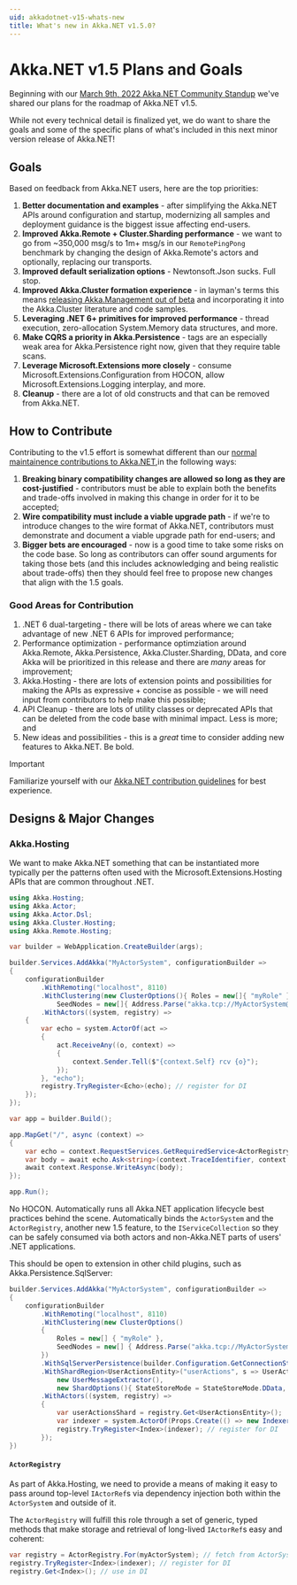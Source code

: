 ```yaml
---
uid: akkadotnet-v15-whats-new
title: What's new in Akka.NET v1.5.0?
---
```


# Akka.NET v1.5 Plans and Goals

Beginning with our [March 9th, 2022 Akka.NET Community Standup](xref:community-standups) we've shared our plans for the roadmap of Akka.NET v1.5.

While not every technical detail is finalized yet, we do want to share the goals and some of the specific plans of what's included in this next minor version release of Akka.NET!

## Goals

Based on feedback from Akka.NET users, here are the top priorities:

1. **Better documentation and examples** - after simplifying the Akka.NET APIs around configuration and startup, modernizing all samples and deployment guidance is the biggest issue affecting end-users.
2. **Improved Akka.Remote + Cluster.Sharding performance** - we want to go from ~350,000 msg/s to 1m+ msg/s in our `RemotePingPong` benchmark by changing the design of Akka.Remote's actors and optionally, replacing our transports.
3. **Improved default serialization options** - Newtonsoft.Json sucks. Full stop.
4. **Improved Akka.Cluster formation experience** - in layman's terms this means [releasing Akka.Management out of beta](https://github.com/akkadotnet/Akka.Management/discussions/417) and incorporating it into the Akka.Cluster literature and code samples.
5. **Leveraging .NET 6+ primitives for improved performance** - thread execution, zero-allocation System.Memory data structures, and more.
6. **Make CQRS a priority in Akka.Persistence** - tags are an especially weak area for Akka.Persistence right now, given that they require table scans.
7. **Leverage Microsoft.Extensions more closely** - consume Microsoft.Extensions.Configuration from HOCON, allow Microsoft.Extensions.Logging interplay, and more.
8. **Cleanup** - there are a lot of old constructs and that can be removed from Akka.NET.

## How to Contribute

Contributing to the v1.5 effort is somewhat different than our [normal maintainence contributions to Akka.NET](xref:contributing-to-akkadotnet),in the following ways:

1. **Breaking binary compatibility changes are allowed so long as they are cost-justified** - contributors must be able to explain both the benefits and trade-offs involved in making this change in order for it to be accepted;
2. **Wire compatibility must include a viable upgrade path** - if we're to introduce changes to the wire format of Akka.NET, contributors must demonstrate and document a viable upgrade path for end-users; and
3. **Bigger bets are encouraged** - now is a good time to take some risks on the code base. So long as contributors can offer sound arguments for taking those bets (and this includes acknowledging and being realistic about trade-offs) then they should feel free to propose new changes that align with the 1.5 goals.

### Good Areas for Contribution

1. .NET 6 dual-targeting - there will be lots of areas where we can take advantage of new .NET 6 APIs for improved performance;
2. Performance optimization - performance optimziation around Akka.Remote, Akka.Persistence, Akka.Cluster.Sharding, DData, and core Akka will be prioritized in this release and there are _many_ areas for improvement;
3. Akka.Hosting - there are lots of extension points and possibilities for making the APIs as expressive + concise as possible - we will need input from contributors to help make this possible;
4. API Cleanup - there are lots of utility classes or deprecated APIs that can be deleted from the code base with minimal impact. Less is more; and
5. New ideas and possibilities - this is a _great_ time to consider adding new features to Akka.NET. Be bold.

> [!IMPORTANT]
> Familiarize yourself with our [Akka.NET contribution guidelines](xref:contributing-to-akkadotnet) for best experience.

## Designs & Major Changes

### Akka.Hosting

We want to make Akka.NET something that can be instantiated more typically per the patterns often used with the Microsoft.Extensions.Hosting APIs that are common throughout .NET.

```csharp
using Akka.Hosting;
using Akka.Actor;
using Akka.Actor.Dsl;
using Akka.Cluster.Hosting;
using Akka.Remote.Hosting;

var builder = WebApplication.CreateBuilder(args);

builder.Services.AddAkka("MyActorSystem", configurationBuilder =>
{
    configurationBuilder
        .WithRemoting("localhost", 8110)
        .WithClustering(new ClusterOptions(){ Roles = new[]{ "myRole" }, 
            SeedNodes = new[]{ Address.Parse("akka.tcp://MyActorSystem@localhost:8110")}})
        .WithActors((system, registry) =>
    {
        var echo = system.ActorOf(act =>
        {
            act.ReceiveAny((o, context) =>
            {
                context.Sender.Tell($"{context.Self} rcv {o}");
            });
        }, "echo");
        registry.TryRegister<Echo>(echo); // register for DI
    });
});

var app = builder.Build();

app.MapGet("/", async (context) =>
{
    var echo = context.RequestServices.GetRequiredService<ActorRegistry>().Get<Echo>();
    var body = await echo.Ask<string>(context.TraceIdentifier, context.RequestAborted).ConfigureAwait(false);
    await context.Response.WriteAsync(body);
});

app.Run();
```

No HOCON. Automatically runs all Akka.NET application lifecycle best practices behind the scene. Automatically binds the `ActorSystem` and the `ActorRegistry`, another new 1.5 feature, to the `IServiceCollection` so they can be safely consumed via both actors and non-Akka.NET parts of users' .NET applications.

This should be open to extension in other child plugins, such as Akka.Persistence.SqlServer:

```csharp
builder.Services.AddAkka("MyActorSystem", configurationBuilder =>
{
    configurationBuilder
        .WithRemoting("localhost", 8110)
        .WithClustering(new ClusterOptions()
        {
            Roles = new[] { "myRole" },
            SeedNodes = new[] { Address.Parse("akka.tcp://MyActorSystem@localhost:8110") }
        })
        .WithSqlServerPersistence(builder.Configuration.GetConnectionString("sqlServerLocal"))
        .WithShardRegion<UserActionsEntity>("userActions", s => UserActionsEntity.Props(s),
            new UserMessageExtractor(),
            new ShardOptions(){ StateStoreMode = StateStoreMode.DData, Role = "myRole"})
        .WithActors((system, registry) =>
        {
            var userActionsShard = registry.Get<UserActionsEntity>();
            var indexer = system.ActorOf(Props.Create(() => new Indexer(userActionsShard)), "index");
            registry.TryRegister<Index>(indexer); // register for DI
        });
})
```

#### `ActorRegistry`

As part of Akka.Hosting, we need to provide a means of making it easy to pass around top-level `IActorRef`s via dependency injection both within the `ActorSystem` and outside of it.

The `ActorRegistry` will fulfill this role through a set of generic, typed methods that make storage and retrieval of long-lived `IActorRef`s easy and coherent:

```csharp
var registry = ActorRegistry.For(myActorSystem); // fetch from ActorSystem
registry.TryRegister<Index>(indexer); // register for DI
registry.Get<Index>(); // use in DI
```
